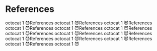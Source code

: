 # References
octocat 1 😈References
octocat 1 😈References
octocat 1 😈References
octocat 1 😈References
octocat 1 😈References
octocat 1 😈References
octocat 1 😈References
octocat 1 😈References
octocat 1 😈References
octocat 1 😈References
octocat 1 😈References
octocat 1 😈References
octocat 1 😈References
octocat 1 😈
